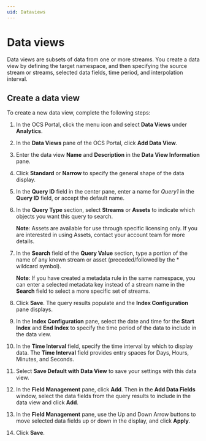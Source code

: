 ```yaml
---
uid: Dataviews
---
```


# Data views

Data views are subsets of data from one or more streams. You create a data view by defining the target namespace, and then specifying the source stream or streams, selected data fields, time period, and interpolation interval. 

## Create a data view

To create a new data view, complete the following steps:

1. In the OCS Portal, click the menu icon and select **Data Views** under **Analytics**.
2. In the **Data Views** pane of the OCS Portal, click **Add Data View**.
3. Enter the data view **Name** and **Description** in the **Data View Information** pane.
4. Click **Standard** or **Narrow** to specify the general shape of the data display.
5. In the **Query ID** field in the center pane, enter a name for *Query1* in the **Query ID** field, or accept the default name. 
6. In the **Query Type** section, select **Streams** or **Assets** to indicate which objects you want this query to search.

   **Note**: Assets are available for use through specific licensing only. If you are interested in using Assets, contact your account team for more details. 
   
6. In the **Search** field of the **Query Value** section, type a portion of the name of any known stream or asset (preceded/followed by the * wildcard symbol). 

   **Note**: If you have created a metadata rule in the same namespace, you can enter a selected metadata key instead of a stream name in the **Search** field to select a more specific set of streams.
   
7. Click **Save**. The query results populate and the **Index Configuration** pane displays.
8. In the **Index Configuration** pane, select the date and time for the **Start Index** and **End Index** to specify the time period of the data to include in the data view.
9. In the **Time Interval** field, specify the time interval by which to display data. The **Time Interval** field provides entry spaces for Days, Hours, Minutes, and Seconds.
10. Select **Save Default with Data View** to save your settings with this data view.
11. In the **Field Management** pane, click **Add**. Then in the **Add Data Fields** window, select the data fields from the query results to include in the data view and click **Add**.
12. In the **Field Management** pane, use the Up and Down Arrow buttons to move selected data fields up or down in the display, and click **Apply**.
13. Click **Save**.







